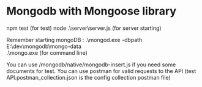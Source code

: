 # Mongodb with Mongoose library

npm test (for test)
node .\server\server.js (for server starting)

Remember starting mongoDB :
.\mongod.exe -dbpath E:\dev\mongodb\mongo-data\
.\mongo.exe (for command line)


You can use /mongodb/native/mongodb-insert.js if you need some documents for test. 
You can use postman for valid requests to the API (test API.postman_collection.json is the config collection postman file)
